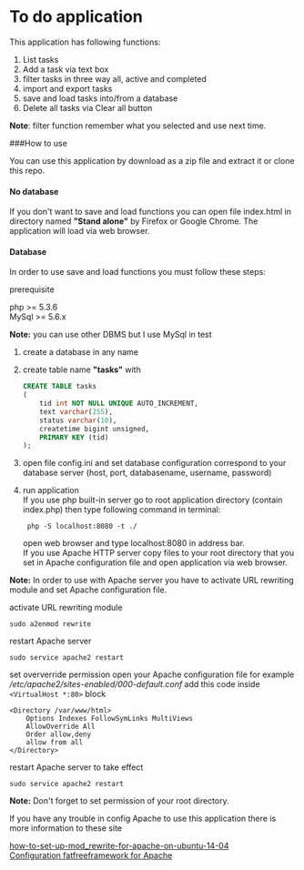 To do application
=================

This application has following functions:

1. List tasks
2. Add a task via text box
3. filter tasks in three way all, active and completed
4. import and export tasks
5. save and load tasks into/from a database
6. Delete all tasks via Clear all button

**Note**: filter function remember what you selected and use next time.

###How to use

You can use this application by download as a zip file and extract it or clone this repo.

#### No database
If you don't want to save and load functions you can open file index.html in directory named **"Stand alone"** by Firefox or Google Chrome. The application will load via web browser.


#### Database
In order to use save and load functions you must follow these steps:

prerequisite

php >= 5.3.6  
MySql >= 5.6.x

**Note:** you can use other DBMS but I use MySql in test

1. create a database in any name
2. create table name **"tasks"** with
    ```sql
    CREATE TABLE tasks
    (
        tid int NOT NULL UNIQUE AUTO_INCREMENT,
        text varchar(255),
        status varchar(10),
        createtime bigint unsigned,
        PRIMARY KEY (tid)
    );
    ```

3. open file config.ini and set database configuration correspond to your database server (host, port, databasename, username, password)
4. run application  
If you use php built-in server go to root application directory (contain index.php) then type following command in terminal:

        php -S localhost:8080 -t ./

    open web browser and type localhost:8080 in address bar.  
If you use Apache HTTP server copy files to your root directory that you set in Apache configuration file and open application via web browser.

**Note:** In order to use with Apache server you have to activate URL rewriting module and set Apache configuration file.

activate URL rewriting module

    sudo a2enmod rewrite

restart Apache server

    sudo service apache2 restart

set oververride permission open your Apache configuration file for example
*/etc/apache2/sites-enabled/000-default.conf* add this code inside ```<VirtualHost *:80>``` block

    <Directory /var/www/html>
        Options Indexes FollowSymLinks MultiViews
        AllowOverride All
        Order allow,deny
        allow from all
    </Directory>

restart Apache server to take effect

    sudo service apache2 restart

**Note:** Don't forget to set permission of your root directory.

If you have any trouble in config Apache to use this application there is more information to these site

[how-to-set-up-mod_rewrite-for-apache-on-ubuntu-14-04](https://www.digitalocean.com/community/tutorials/how-to-set-up-mod_rewrite-for-apache-on-ubuntu-14-04)  
[Configuration fatfreeframework for Apache](http://fatfreeframework.com/routing-engine#sample-apache-configuration)
